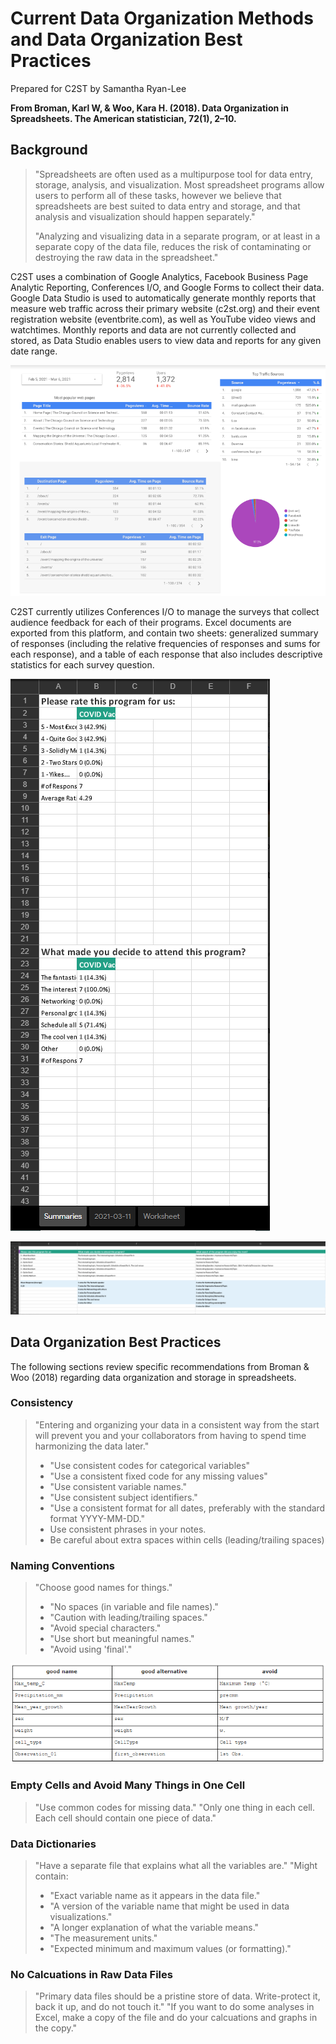 # Current Data Organization Methods and Data Organization Best Practices

Prepared for C2ST by Samantha Ryan-Lee

**From Broman, Karl W, & Woo, Kara H. (2018). Data Organization in Spreadsheets. The American statistician, 72(1), 2–10.**

## Background
> "Spreadsheets are often used as a multipurpose tool for data entry, storage, analysis, and visualization. 
> Most spreadsheet programs allow users to perform all of these tasks, however we believe that spreadsheets are best suited to data entry and storage, and that analysis and visualization should happen separately."
>
> "Analyzing and visualizing data in a separate program, or at least in a separate copy of the data file, reduces the risk of contaminating or destroying the raw data in the spreadsheet."

C2ST uses a combination of Google Analytics, Facebook Business Page Analytic Reporting, Conferences I/O, and Google Forms to collect their data. 
Google Data Studio is used to automatically generate monthly reports that measure web traffic across their primary website (c2st.org) and their event registration website (eventbrite.com), as well as YouTube video views and watchtimes.
Monthly reports and data are not currently collected and stored, as Data Studio enables users to view data and reports for any given date range.

![Monthly Data Studio Report for c2st.org](https://github.com/s-ryanlee/ChicagoCouncilSciTech/blob/f9e515b7217a2677c483fb808e0190fbcb28ba22/assets/data_practices/data_studio_monthly_example.PNG)

C2ST currently utilizes Conferences I/O to manage the surveys that collect audience feedback for each of their programs.
Excel documents are exported from this platform, and contain two sheets: generalized summary of responses (including the relative frequencies of responses and sums for each response), and a table of each response that also includes descriptive statistics for each survey question.

![Conferences I/O Generalized Summary of Responses](https://github.com/s-ryanlee/ChicagoCouncilSciTech/blob/f9e515b7217a2677c483fb808e0190fbcb28ba22/assets/data_practices/conferences_io_summary.PNG)

![Conferences I/O Individual Responses with Descriptive Statistics](https://github.com/s-ryanlee/ChicagoCouncilSciTech/blob/8ba43a02abe35211ad7d61b0967775cc453ef8c5/assets/data_practices/conferences_io_responses.PNG)

## Data Organization Best Practices

The following sections review specific recommendations from Broman & Woo (2018) regarding data organization and storage in spreadsheets.

### Consistency

> "Entering and organizing your data in a consistent way from the start will prevent you and your collaborators from having to spend time harmonizing the data later."
> - "Use consistent codes for categorical variables"
> - "Use a consistent fixed code for any missing values"
> - "Use consistent variable names."
> - "Use consistent subject identifiers."
> - "Use a consistent format for all dates, preferably with the standard format YYYY-MM-DD."
> - Use consistent phrases in your notes.
> - Be careful about extra spaces within cells (leading/trailing spaces)

### Naming Conventions

> "Choose good names for things."
> - "No spaces (in variable and file names)." 
> - "Caution with leading/trailing spaces."
> - "Avoid special characters."
> - "Use short but meaningful names."
> - "Avoid using 'final'."

!["Data Organization in Sheets" Table 1](https://github.com/s-ryanlee/ChicagoCouncilSciTech/blob/f9e515b7217a2677c483fb808e0190fbcb28ba22/assets/data_practices/data_organization_in_sheets.PNG)

### Empty Cells and Avoid Many Things in One Cell
> "Use common codes for missing data."
> "Only one thing in each cell. Each cell should contain one piece of data."

### Data Dictionaries
> "Have a separate file that explains what all the variables are."
> "Might contain:
> - "Exact variable name as it appears in the data file."
> - "A version of the variable name that might be used in data visualizations."
> - "A longer explanation of what the variable means."
> - "The measurement units."
> - "Expected minimum and maximum values (or formatting)."

### No Calcuations in Raw Data Files
> "Primary data files should be a pristine store of data. Write-protect it, back it up, and do not touch it."
> "If you want to do some analyses in Excel, make a copy of the file and do your calcuations and graphs in the copy."



